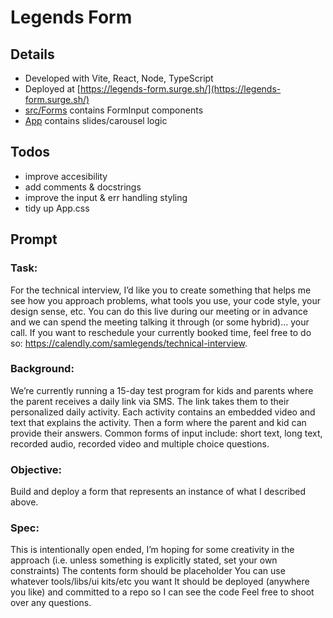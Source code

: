 # Legends Form

## Details
- Developed with Vite, React, Node, TypeScript
- Deployed at [https://legends-form.surge.sh/](https://legends-form.surge.sh/)
- [src/Forms](https://github.com/calebthewood/legends-form/tree/main/src/Forms) contains FormInput components
- [App](https://github.com/calebthewood/legends-form/blob/main/src/App.tsx) contains slides/carousel logic

## Todos
- improve accesibility
- add comments & docstrings
- improve the input & err handling styling
- tidy up App.css

## Prompt

### Task:
For the technical interview, I’d like you to create something that helps me see how you approach problems, what tools you use, your code style, your design sense, etc. You can do this live during our meeting or in advance and we can spend the meeting talking it through (or some hybrid)... your call. If you want to reschedule your currently booked time, feel free to do so: https://calendly.com/samlegends/technical-interview.

### Background:
We’re currently running a 15-day test program for kids and parents where the parent receives a daily link via SMS. The link takes them to their personalized daily activity. Each activity contains an embedded video and text that explains the activity. Then a form where the parent and kid can provide their answers. Common forms of input include: short text, long text, recorded audio, recorded video and multiple choice questions.

### Objective:
Build and deploy a form that represents an instance of what I described above.

### Spec:
This is intentionally open ended, I’m hoping for some creativity in the approach (i.e. unless something is explicitly stated, set your own constraints)
The contents form should be placeholder
You can use whatever tools/libs/ui kits/etc you want
It should be deployed (anywhere you like) and committed to a repo so I can see the code
Feel free to shoot over any questions.